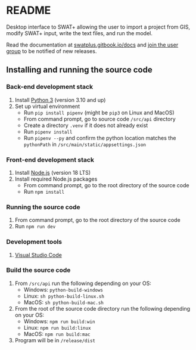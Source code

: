 # README #

Desktop interface to SWAT+ allowing the user to import a project from GIS, modify SWAT+ input, write the text files, and run the model.

Read the documentation at [swatplus.gitbook.io/docs](https://swatplus.gitbook.io/docs) and [join the user group](https://groups.google.com/g/swatplus-editor) to be notified of new releases.

## Installing and running the source code ##

### Back-end development stack ###

1. Install [Python 3](https://www.python.org/) (version 3.10 and up)
2. Set up virtual environment
    * Run `pip install pipenv` (might be `pip3` on Linux and MacOS)
    * From command prompt, go to source code `/src/api` directory
	* Create a directory `.venv` if it does not already exist
	* Run `pipenv install`
	* Run `pipenv --py` and confirm the python location matches the `pythonPath` in `/src/main/static/appsettings.json`

### Front-end development stack ###

1. Install [Node.js](https://nodejs.org/en/) (version 18 LTS)
2. Install required Node.js packages
    * From command prompt, go to the root directory of the source code
    * Run `npm install`

### Running the source code ###

1. From command prompt, go to the root directory of the source code
2. Run `npm run dev`

### Development tools ###

1. [Visual Studio Code](https://code.visualstudio.com/)

### Build the source code ###

1. From `/src/api` run the following depending on your OS:
	* Windows: `python-build-windows`
	* Linux: `sh python-build-linux.sh`
	* MacOS: `sh python-build-mac.sh`
2. From the root of the source code directory run the following depending on your OS:
	* Windows: `npm run build:win`
	* Linux: `npm run build:linux`
	* MacOS: `npm run build:mac`
3. Program will be in `/release/dist`
